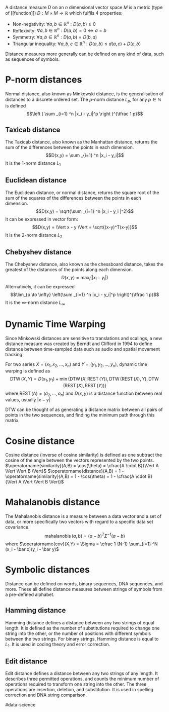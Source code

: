 A distance measure $D$ on an $n$ dimensional vector space $M$ is a metric (type of [[function]]) $D : M \times M \to \mathbb R$ which fulfils 4 properties:
- Non-negativity: $\forall a,b \in \mathbb R ^n : D(a,b) \ge 0$
- Reflexivity: $\forall a,b \in \mathbb R^n : D(a,b) = 0 \iff a=b$
- Symmetry: $\forall a,b \in \mathbb R^n: D(a,b) = D(b,a)$
- Triangular inequality: $\forall a,b,c \in \mathbb R^n: D(a,b) \le d(a,c) + D(c,b)$

Distance measures more generally can be defined on any kind of data, such as sequences of symbols.
# P-norm distances
Normal distance, also known as Minkowski distance, is the generalisation of distances to a discrete ordered set. The $p$-norm distance $L_p$, for any $p \in \mathbb N$ is defined $$\left ( \sum _{i=1} ^n |x_i - y_i|^p \right )^{\tfrac 1 p}$$
## Taxicab distance
The Taxicab distance, also known as the Manhattan distance, returns the sum of the differences between the points in each dimension.
$$D(x,y) = \sum _{i=1} ^n |x_i - y_i|$$
It is the $1$-norm distance $L_1$
## Euclidean distance
The Euclidean distance, or normal distance, returns the square root of the sum of the squares of the differences between the points in each dimension.
$$D(x,y) = \sqrt{\sum _{i=1} ^n |x_i - y_i |^2}$$
It can be expressed in vector form: 
$$D(x,y) = \Vert x - y \Vert = \sqrt{(x-y)^T(x-y)}$$
It is the $2$-norm distance $L_2$
## Chebyshev distance
The Chebyshev distance, also known as the chessboard distance, takes the greatest of the distances of the points along each dimension.
$$D(x,y) = \max _i (|x_i - y_i|)$$
Alternatively, it can be expressed $$\lim_{p \to \infty} \left(\sum _{i=1} ^n |x_i - y_i|^p \right)^{\tfrac 1 p}$$
It is the $\infty$-norm distance $L_\infty$

# Dynamic Time Warping
Since Minkowski distances are sensitive to translations and scalings, a new distance measure was created  by Berndt and Clifford in 1994 to define distance between time-sampled data such as audio and spatial movement tracking.

For two series $X = (x_1, x_2, \dots, x_n)$ and $Y = (y_1, y_2, \dots, y_n)$, dynamic time warping is defined as $$\operatorname{DTW} (X,Y) = D(x_1,y_1) + \min\{\operatorname{DTW}(X, \operatorname{REST}(Y)), \operatorname{DTW}(\operatorname{REST}(X), Y), \operatorname{DTW}(\operatorname{REST}(X), \operatorname{REST}(Y))\}$$where $\operatorname{REST}(A) = (a_2, \dots, a_n)$ and $D(x,y)$ is a distance function between real values, usually $|x-y|$

DTW can be thought of as generating a distance matrix between all pairs of points in the two sequences, and finding the minimum path through this matrix.

# Cosine distance
Cosine distance (inverse of cosine similarity) is defined as one subtract the cosine of the angle between the vectors represented by the two points.
$\operatorname{similarity}(A,B) = \cos(\theta) = \cfrac{A \cdot B}{\Vert A \Vert \Vert B \Vert}$
$\operatorname{distance}(A,B) = 1 - \operatorname{similarity}(A,B) = 1 - \cos(\theta) = 1 - \cfrac{A \cdot B}{\Vert A \Vert \Vert B \Vert}$

# Mahalanobis distance
The Mahalanobis distance is a measure between a data vector and a set of data, or more specifically two vectors with regard to a specific data set covariance. 
$$\operatorname{mahalanobis}(a,b) = (a-b)^T \Sigma ^{-1}(a-b)$$ where $\operatorname{cov}(X,Y) = \Sigma = \cfrac 1 {N-1} \sum_{i=1} ^N (x_i - \bar x)(y_i - \bar y)$

# Symbolic distances
Distance can be defined on words, binary sequences, DNA sequences, and more. These all define distance measures between strings of symbols from a pre-defined alphabet.
## Hamming distance
Hamming distance defines a distance between any two strings of equal length.
It is defined as the number of substitutions required to change one string into the other, or the number of positions with different symbols between the two strings.
For binary strings, Hamming distance is equal to $L_1$. 
It is used in coding theory and error correction.
## Edit distance
Edit distance defines a distance between any two strings of any length. It describes three permitted operations, and counts the minimum number of operations required to transform one string into the other. The three operations are insertion, deletion, and substitution. 
It is used in spelling correction and DNA string comparison.


#data-science
